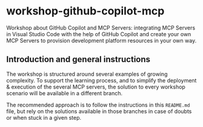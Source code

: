 # workshop-github-copilot-mcp
Workshop about GitHub Copilot and MCP Servers: integrating MCP Servers in Visual Studio Code with the help of GitHub Copilot and create your own MCP Servers to provision development platform resources in your own way.

## Introduction and general instructions

The workshop is structured around several examples of growing complexity. To support the learning process, and to simplify the deployment & execution of the several MCP servers, the solution to every workshop scenario will be available in a different branch.

The recommended approach is to follow the instructions in this ```README.md``` file, but rely on the solutions available in those branches in case of doubts or when stuck in a given step.
